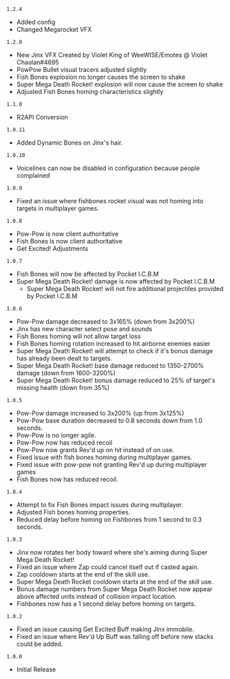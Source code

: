 `1.2.4`
* Added config
* Changed Megarocket VFX

`1.2.0`
* New Jinx VFX Created by Violet King of WeeWISE/Emotes @ Violet Chaolan#4695
* PowPow Bullet visual tracers adjusted slightly
* Fish Bones explosion no longer causes the screen to shake
* Super Mega Death Rocket! explosion will now cause the screen to shake
* Adjusted Fish Bones homing characteristics slightly

`1.1.0`
* R2API Conversion

`1.0.11`
* Added Dynamic Bones on Jinx's hair.

`1.0.10`
* Voicelines can now be disabled in configuration because people complained

`1.0.9`
* Fixed an issue where fishbones rocket visual was not homing into targets in multiplayer games.

`1.0.8`
* Pow-Pow is now client authoritative 
* Fish Bones is now client authoritative
* Get Excited! Adjustments

`1.0.7`
* Fish Bones will now be affected by Pocket I.C.B.M
* Super Mega Death Rocket! damage is now affected by Pocket I.C.B.M 
    * Super Mega Death Rocket! will not fire additional projectiles provided by Pocket I.C.B.M


`1.0.6`
* Pow-Pow damage decreased to 3x165% (down from 3x200%)
* Jinx has new character select pose and sounds
* Fish Bones homing will not allow target loss
* Fish Bones homing rotation increased to hit airborne enemies easier
* Super Mega Death Rocket! will attempt to check if it's bonus damage has already been dealt to targets.
* Super Mega Death Rocket! base damage reduced to 1350-2700% damage (down from 1600-3200%)
* Super Mega Death Rocket! bonus damage reduced to 25% of target's missing health (down from 35%)

`1.0.5`
* Pow-Pow damage increased to 3x200% (up from 3x125%)
* Pow-Pow base duration decreased to 0.8 seconds down from 1.0 seconds.
* Pow-Pow is no longer agile.
* Pow-Pow now has reduced recoil
* Pow-Pow now grants Rev'd up on hit instead of on use.
* Fixed issue with fish bones homing during multiplayer games.
* Fixed issue with pow-pow not granting Rev'd up during multiplayer games
* Fish Bones now has reduced recoil.

`1.0.4`
* Attempt to fix Fish Bones impact issues during multiplayer.
* Adjusted Fish bones homing properties.
* Reduced delay before homing on Fishbones from 1 second to 0.3 seconds.

`1.0.3`
* Jinx now rotates her body toward where she's aiming during Super Mega Death Rocket!
* Fixed an issue where Zap could cancel itself out if casted again.
* Zap cooldown starts at the end of the skill use.
* Super Mega Death Rocket cooldown starts at the end of the skill use.
* Bonus damage numbers from Super Mega Death Rocket now appear above affected units instead of collision impact location.
* Fishbones now has a 1 second delay before homing on targets.

`1.0.2`
* Fixed an issue causing Get Excited Buff making Jinx immobile.
* Fixed an issue where Rev'd Up Buff was falling off before new stacks could be added.

`1.0.0`
* Initial Release
